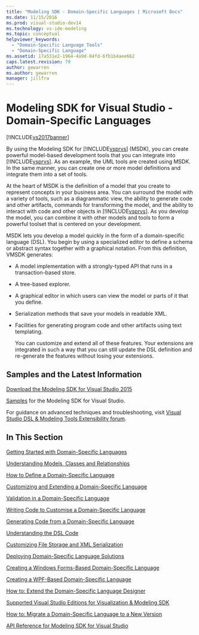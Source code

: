 ```yaml
---
title: "Modeling SDK - Domain-Specific Languages | Microsoft Docs"
ms.date: 11/15/2016
ms.prod: visual-studio-dev14
ms.technology: vs-ide-modeling
ms.topic: conceptual
helpviewer_keywords:
  - "Domain-Specific Language Tools"
  - "Domain-Specific Language"
ms.assetid: 17a531e2-1964-4a9d-84fd-6fb1b4aee662
caps.latest.revision: 79
author: gewarren
ms.author: gewarren
manager: jillfra
---
```

# Modeling SDK for Visual Studio - Domain-Specific Languages
[!INCLUDE[vs2017banner](../includes/vs2017banner.md)]

By using the Modeling SDK for [!INCLUDE[vsprvs](../includes/vsprvs-md.md)] (MSDK), you can create powerful model-based development tools that you can integrate into [!INCLUDE[vsprvs](../includes/vsprvs-md.md)]. As an example, the UML tools are created using MSDK. In the same manner, you can create one or more model definitions and integrate them into a set of tools.

 At the heart of MSDK is the definition of a model that you create to represent concepts in your business area. You can surround the model with a variety of tools, such as a diagrammatic view, the ability to generate code and other artifacts, commands for transforming the model, and the ability to interact with code and other objects in [!INCLUDE[vsprvs](../includes/vsprvs-md.md)]. As you develop the model, you can combine it with other models and tools to form a powerful toolset that is centered on your development.

 MSDK lets you develop a model quickly in the form of a domain-specific language (DSL). You begin by using a specialized editor to define a schema or abstract syntax together with a graphical notation. From this definition, VMSDK generates:

- A model implementation with a strongly-typed API that runs in a transaction-based store.

- A tree-based explorer.

- A graphical editor in which users can view the model or parts of it that you define.

- Serialization methods that save your models in readable XML.

- Facilities for generating program code and other artifacts using text templating.

  You can customize and extend all of these features. Your extensions are integrated in such a way that you can still update the DSL definition and re-generate the features without losing your extensions.

## Samples and the Latest Information
 [Download the Modeling SDK for Visual Studio 2015](http://www.microsoft.com/download/details.aspx?id=48148)

 [Samples](http://go.microsoft.com/fwlink/?LinkId=186128) for the Modeling SDK for Visual Studio.

 For guidance on advanced techniques and troubleshooting, visit [Visual Studio DSL & Modeling Tools Extensibility forum](http://go.microsoft.com/fwlink/?LinkID=186074).

## In This Section
 [Getting Started with Domain-Specific Languages](../modeling/getting-started-with-domain-specific-languages.md)

 [Understanding Models, Classes and Relationships](../modeling/understanding-models-classes-and-relationships.md)

 [How to Define a Domain-Specific Language](../modeling/how-to-define-a-domain-specific-language.md)

 [Customizing and Extending a Domain-Specific Language](../modeling/customizing-and-extending-a-domain-specific-language.md)

 [Validation in a Domain-Specific Language](../modeling/validation-in-a-domain-specific-language.md)

 [Writing Code to Customise a Domain-Specific Language](../modeling/writing-code-to-customise-a-domain-specific-language.md)

 [Generating Code from a Domain-Specific Language](../modeling/generating-code-from-a-domain-specific-language.md)

 [Understanding the DSL Code](../modeling/understanding-the-dsl-code.md)

 [Customizing File Storage and XML Serialization](../modeling/customizing-file-storage-and-xml-serialization.md)

 [Deploying Domain-Specific Language Solutions](../modeling/deploying-domain-specific-language-solutions.md)

 [Creating a Windows Forms-Based Domain-Specific Language](../modeling/creating-a-windows-forms-based-domain-specific-language.md)

 [Creating a WPF-Based Domain-Specific Language](../modeling/creating-a-wpf-based-domain-specific-language.md)

 [How to: Extend the Domain-Specific Language Designer](../modeling/how-to-extend-the-domain-specific-language-designer.md)

 [Supported Visual Studio Editions for Visualization & Modeling SDK](../modeling/supported-visual-studio-editions-for-visualization-amp-modeling-sdk.md)

 [How to: Migrate a Domain-Specific Language to a New Version](../modeling/how-to-migrate-a-domain-specific-language-to-a-new-version.md)

 [API Reference for Modeling SDK for Visual Studio](../modeling/api-reference-for-modeling-sdk-for-visual-studio.md)
